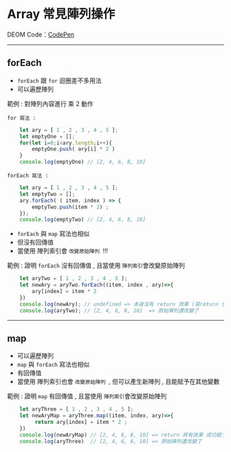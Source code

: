 
# Array 常見陣列操作

DEOM Code：[CodePen](https://codepen.io/jiaren/pen/vYLWqrK?editors=0012)

<hr>

## **forEach**
* `forEach` 跟 `for` 迴圈差不多用法 
* 可以遍歷陣列

範例 :
對陣列內容進行 乘 2 動作 <br>

`for 寫法 :`
```js
    let ary = [ 1 , 2 , 3 , 4 , 5 ];
    let emptyOne = [];
    for(let i=0;i<ary.length;i++){
        emptyOne.push( ary[i] * 2 )
    }
    console.log(emptyOne) // [2, 4, 6, 8, 10]
```
`forEach 寫法 :`
```js
    let ary = [ 1 , 2 , 3 , 4 , 5 ];
    let emptyTwo = [];
    ary.forEach( ( item, index ) => {
        emptyTwo.push(item * 2) ; 
    });
    console.log(emptyTwo) // [2, 4, 6, 8, 10]
```
* `forEach` 與 `map` 寫法也相似
* 但沒有回傳值 
* 當使用 陣列索引會 ` 改變原始陣列  `!!!

範例 :
證明 `forEach` 沒有回傳值 , 且當使用 `陣列索引`會改變原始陣列 <br>

```js
    let aryTwo = [ 1 , 2 , 3 , 4 , 5 ];
    let newAry = aryTwo.forEach((item, index , ary)=>{
        ary[index] = item * 2
    })
    console.log(newAry); // undefined => 本身沒有 return 效果 (寫return 也沒用)
    console.log(aryTwo); // [2, 4, 6, 8, 10]  => 原始陣列遭改變了
```
<hr>

## **map**
* 可以遍歷陣列
*  `map` 與 `forEach` 寫法也相似
* 有回傳值 
* 當使用 陣列索引也會 ` 改變原始陣列  `, 但可以產生新陣列 , 且能賦予在其他變數

範例 :
證明 `map` 有回傳值 , 且當使用 `陣列索引`會改變原始陣列 <br>

```js
    let aryThree = [ 1 , 2 , 3 , 4 , 5 ];
    let newAryMap = aryThree.map((item, index, ary)=>{
         return ary[index] = item * 2 ;
    })
    console.log(newAryMap) // [2, 4, 6, 8, 10] => return 將有效果 成功賦予到 newAryMap
    console.log(aryThree)  // [2, 4, 6, 8, 10] => 原始陣列遭改變了
```
